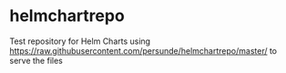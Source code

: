 # helmchartrepo
Test repository for Helm Charts using https://raw.githubusercontent.com/persunde/helmchartrepo/master/ to serve the files

